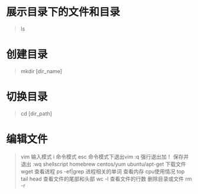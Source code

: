 # 展示目录下的文件和目录
>ls
# 创建目录
> mkdir [dir_name]
# 切换目录
> cd [dir_path]
# 编辑文件
> vim
> 输入模式 i
> 命令模式 esc
> 命令模式下退出vim :q
> 强行退出加！
> 保存并退出 :wq
> shellscript
> homebrew centos/yum ubuntu/apt-get 
> 下载文件  wget
> 查看进程 ps -ef|grep 进程相关的单词
> 查看内存 cpu使用情况 top
> tail head 查看文件的尾部和头部
> wc -l 查看文件的行数
> 删除目录或文件 rm -r
